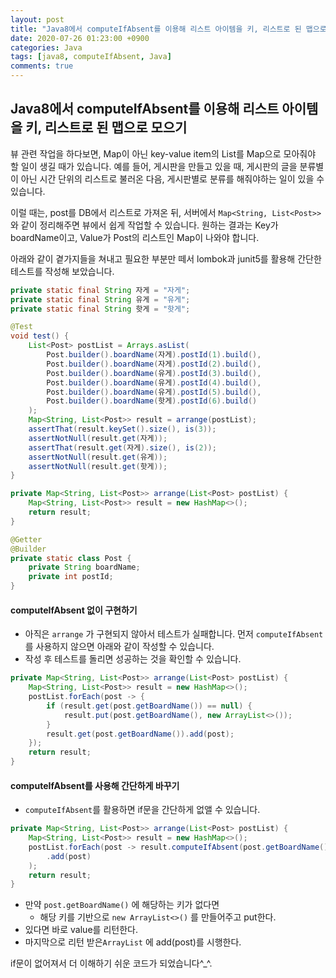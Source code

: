 ```yaml
---
layout: post
title: "Java8에서 computeIfAbsent를 이용해 리스트 아이템을 키, 리스트로 된 맵으로 모으기"
date: 2020-07-26 01:23:00 +0900
categories: Java 
tags: [java8, computeIfAbsent, Java]
comments: true
---
```


## Java8에서 computeIfAbsent를 이용해 리스트 아이템을 키, 리스트로 된 맵으로 모으기

뷰 관련 작업을 하다보면, Map이 아닌 key-value item의 List를 Map으로 모아줘야 할 일이 생길 때가 있습니다. 예를 들어, 게시판을 만들고 있을 때, 게시판의 글을 분류별이 아닌 시간 단위의 리스트로 불러온 다음, 게시판별로 분류를 해줘야하는 일이 있을 수 있습니다. 

이럴 때는, post를 DB에서 리스트로 가져온 뒤, 서버에서 `Map<String, List<Post>>` 와 같이 정리해주면 뷰에서 쉽게 작업할 수 있습니다. 원하는 결과는 Key가 boardName이고, Value가 Post의 리스트인 Map이 나와야 합니다.

아래와 같이 곁가지들을 쳐내고 필요한 부분만 떼서 lombok과 junit5를 활용해 간단한 테스트를 작성해 보았습니다.

```java
private static final String 자게 = "자게";
private static final String 유게 = "유게";
private static final String 핫게 = "핫게";

@Test
void test() {
	List<Post> postList = Arrays.asList(
		Post.builder().boardName(자게).postId(1).build(),
		Post.builder().boardName(자게).postId(2).build(),
		Post.builder().boardName(유게).postId(3).build(),
		Post.builder().boardName(유게).postId(4).build(),
		Post.builder().boardName(유게).postId(5).build(),
		Post.builder().boardName(핫게).postId(6).build()
	);
	Map<String, List<Post>> result = arrange(postList);
	assertThat(result.keySet().size(), is(3));
	assertNotNull(result.get(자게));
	assertThat(result.get(자게).size(), is(2));
	assertNotNull(result.get(유게));
	assertNotNull(result.get(핫게));
}

private Map<String, List<Post>> arrange(List<Post> postList) {
	Map<String, List<Post>> result = new HashMap<>();
	return result;
}

@Getter
@Builder
private static class Post {
	private String boardName;
	private int postId;
}
```



#### computeIfAbsent 없이 구현하기

- 아직은 `arrange` 가 구현되지 않아서 테스트가 실패합니다. 먼저 `computeIfAbsent` 를 사용하지 않으면 아래와 같이 작성할 수 있습니다.
- 작성 후 테스트를 돌리면 성공하는 것을 확인할 수 있습니다.

```java
private Map<String, List<Post>> arrange(List<Post> postList) {
	Map<String, List<Post>> result = new HashMap<>();
	postList.forEach(post -> {
		if (result.get(post.getBoardName()) == null) {
			result.put(post.getBoardName(), new ArrayList<>());
		}
		result.get(post.getBoardName()).add(post);
	});
	return result;
}
```



#### computeIfAbsent를 사용해 간단하게 바꾸기

- `computeIfAbsent`를 활용하면 if문을 간단하게 없앨 수 있습니다.

```java
private Map<String, List<Post>> arrange(List<Post> postList) {
	Map<String, List<Post>> result = new HashMap<>();
	postList.forEach(post -> result.computeIfAbsent(post.getBoardName(), k -> new ArrayList<>())
		.add(post)
	);
	return result;
}
```

- 만약 `post.getBoardName()` 에 해당하는 키가 없다면
  - 해당 키를 기반으로 `new ArrayList<>()` 를 만들어주고 put한다. 
- 있다면 바로 value를 리턴한다. 
- 마지막으로 리턴 받은`ArrayList` 에 add(post)를 시행한다. 

if문이 없어져서 더 이해하기 쉬운 코드가 되었습니다^_^.
